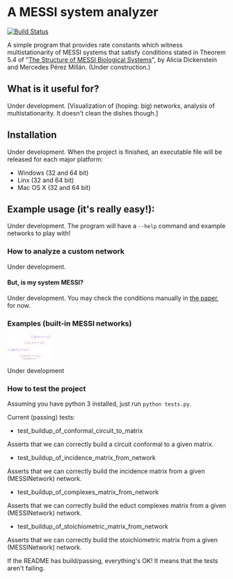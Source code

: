 # A MESSI system analyzer

[![Build Status](https://travis-ci.com/billy-mosse/MESSI.png)](https://travis-ci.com/billy-mosse/MESSI)

A simple program that provides rate constants which witness multistationarity of MESSI systems that satisfy conditions stated in Theorem 5.4 of "[The Structure of MESSI Biological Systems](https://arxiv.org/abs/1612.08763)", by Alicia Dickenstein and Mercedes Pérez Millán. (Under construction.)

## What is it useful for?

Under development. [Visualization of (hoping: big) networks, analysis of multistationarity. It doesn't clean the dishes though.]

<!-- This program does amazing stuff -->

## Installation

Under development. When the project is finished, an executable file will be released for each major platform:
 - Windows (32 and 64 bit)
 - Linx (32 and 64 bit)
 - Mac OS X (32 and 64 bit)

## Example usage (it's really easy!):

Under development. The program will have a `--help` command and example networks to play with!

### How to analyze a custom network

Under development.

#### But, is my system MESSI?

Under development. You may check the conditions manually in [the paper](https://arxiv.org/abs/1612.08763), for now.

### Examples (built-in MESSI networks)

 <img width=20% alt="Example built with the programt" src="https://github.com/billy-mosse/MESSI/blob/master/code/phosphorylation_cascade_circo.png">

Under development

### How to test the project

Assuming you have python 3 installed, just run `python tests.py`.

Current (passing) tests:

- test_buildup_of_conformal_circuit_to_matrix

Asserts that we can correctly build a circuit conformal to a given matrix.

- test_buildup_of_incidence_matrix_from_network

Asserts that we can correctly build the incidence matrix from a given (MESSINetwork) network.

- test_buildup_of_complexes_matrix_from_network

Asserts that we can correctly build the educt complexes matrix from a given (MESSINetwork) network.

- test_buildup_of_stoichiometric_matrix_from_network

Asserts that we can correctly build the stoichiometric matrix from a given (MESSINetwork) network.

If the README has build/passing, everything's OK! It means that the tests aren't failing.

<!-- ##### How to process a big network -->

<!-- Hello! I'm a comment. I won't appear in the README file in github. In this section we have to write something like "just run python3 main.py and amazing stuff will happen"-->


<!-- Cheatsheet: https://github.com/adam-p/markdown-here/wiki/Markdown-Cheatsheet -->
